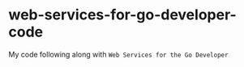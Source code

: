 # web-services-for-go-developer-code
My code following along with `Web Services for the Go Developer` 
